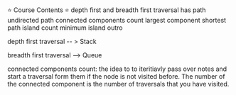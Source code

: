 

⭐️ Course Contents ⭐️
depth first and breadth first traversal
has path 
undirected path 
connected components count
largest component 
shortest path 
island count
minimum island 
outro



depth first traversal -- > Stack





breadth first traversal --> Queue


connected components count: the idea to to iteritiavly pass over notes and start a traversal form them if the node is not visited before. The number of the connected component is the number of traversals that you have visited. 


